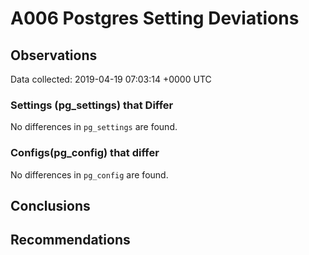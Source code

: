 # A006 Postgres Setting Deviations #

## Observations ##
Data collected: 2019-04-19 07:03:14 +0000 UTC  

### Settings (pg_settings) that Differ ###

No differences in `pg_settings` are found.

### Configs(pg_config) that differ ###

No differences in `pg_config` are found.



## Conclusions ##


## Recommendations ##


